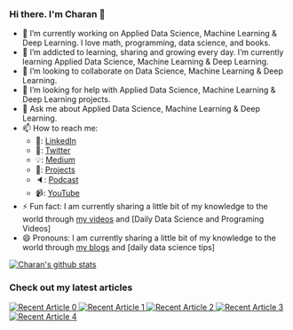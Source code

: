 ### Hi there. I'm Charan 👋

<!-- 
**charanhu/charanhu** is a ✨ _special_ ✨ repository because its `README.md` (this file) appears on your GitHub profile. -->
<!-- 
Here are some ideas to get you started: -->

- 🔭 I’m currently working on Applied Data Science, Machine Learning & Deep Learning. I love math, programming, data science, and books.
- 🌱 I’m addicted to learning, sharing and growing every day. I’m currently learning Applied Data Science, Machine Learning & Deep Learning.
- 👯 I’m looking to collaborate on Data Science, Machine Learning & Deep Learning.
- 🤔 I’m looking for help with Applied Data Science, Machine Learning & Deep Learning projects.
- 💬 Ask me about Applied Data Science, Machine Learning & Deep Learning.
- 📫 How to reach me:
    - 📝: [LinkedIn](https://www.linkedin.com/in/charanahu/)
    - 📩: [Twitter](https://twitter.com/charan_h_u)
    - 💡: [Medium](https://medium.com/@charanhu)
    - 🎯: [Projects](https://github.com/charanhu?tab=repositories)
    - 🔈: [Podcast](https://open.spotify.com/show/3fiIwaa8YtSBfHRmmbGPzs)
    - 📹: [YouTube](https://youtube.com/crtek/)
- ⚡ Fun fact: I am currently sharing a little bit of my knowledge to the world through [my videos](https://youtube.com/crtek) and [Daily Data Science and Programing Videos]
- 😄 Pronouns: I am currently sharing a little bit of my knowledge to the world through [my blogs](https://medium.com/@charanhu) and [daily data science tips]



<!-- Please don't remove this: Grab your social icons from https://github.com/carlsednaoui/gitsocial -->

  
[![Charan's github stats](https://github-readme-stats.vercel.app/api?username=charanhu&count_private=true&show_icons=true&theme=radical&hide_rank=false)](https://github.com/charanhu/github-readme-stats)


### Check out my latest articles
<a target="_blank" href="https://github-readme-medium-recent-article.vercel.app/medium/@charanhu/0"><img src="https://github-readme-medium-recent-article.vercel.app/medium/@charanhu/0" alt="Recent Article 0"> 
<a target="_blank" href="https://github-readme-medium-recent-article.vercel.app/medium/@charanhu/1"><img src="https://github-readme-medium-recent-article.vercel.app/medium/@charanhu/1" alt="Recent Article 1">
<a target="_blank" href="https://github-readme-medium-recent-article.vercel.app/medium/@charanhu/2"><img src="https://github-readme-medium-recent-article.vercel.app/medium/@charanhu/2" alt="Recent Article 2">
<a target="_blank" href="https://github-readme-medium-recent-article.vercel.app/medium/@charanhu/3"><img src="https://github-readme-medium-recent-article.vercel.app/medium/@charanhu/3" alt="Recent Article 3">
<a target="_blank" href="https://github-readme-medium-recent-article.vercel.app/medium/@charanhu/3"><img src="https://github-readme-medium-recent-article.vercel.app/medium/@charanhu/4" alt="Recent Article 4">
    



